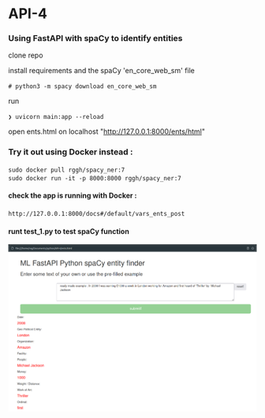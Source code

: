 # API-4

### Using FastAPI with spaCy to identify entities

clone repo

install requirements and the spaCy 'en_core_web_sm' file

`# python3 -m spacy download en_core_web_sm`

run

`❯ uvicorn main:app --reload`

open ents.html on localhost "http://127.0.0.1:8000/ents/html"

### Try it out using Docker instead :

`sudo docker pull rggh/spacy_ner:7`<br>
`sudo docker run -it -p 8000:8000 rggh/spacy_ner:7`<br> 

#### check the app is running with Docker :
`http://127.0.0.1:8000/docs#/default/vars_ents_post`

#### runt test_1.py to test spaCy function

![Spacy](https://github.com/RGGH/API-4/blob/main/api-spaCy.png)
